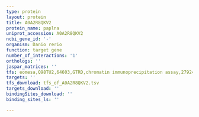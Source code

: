 ```yaml
---
type: protein
layout: protein
title: A0A2R8QKV2
protein_name: paplna
uniprot_accession: A0A2R8QKV2
ncbi_gene_id: '-'
organism: Danio rerio
function: target gene
number_of_interactions: '1'
orthologs: ''
jaspar_matrices: ''
tfs: eomesa,Q98TU2,64603,GTRD,chromatin immunoprecipitation assay,27924024%5Buid%5D,No
targets: ''
tfs_download: tfs_of_A0A2R8QKV2.tsv
targets_download: ''
bindingSites_download: ''
binding_sites_ls: ''

---
```


